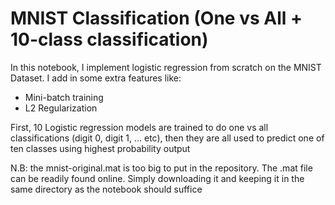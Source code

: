 # MNIST Classification (One vs All + 10-class classification)

In this notebook, I implement logistic regression from scratch on the MNIST Dataset. I add in some extra features like: 
* Mini-batch training
* L2 Regularization

First, 10 Logistic regression models are trained to do one vs all classifications (digit 0, digit 1, ... etc), then they are all used to predict one of ten classes using highest probability output

N.B: the mnist-original.mat is too big to put in the repository. The .mat file can be readily found online. Simply downloading it and keeping it in the same directory as the notebook should suffice
